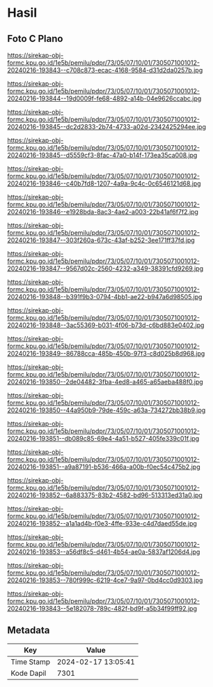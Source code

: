 # Hasil

## Foto C Plano

https://sirekap-obj-formc.kpu.go.id/1e5b/pemilu/pdpr/73/05/07/10/01/7305071001012-20240216-193843--c708c873-ecac-4168-9584-d31d2da0257b.jpg

https://sirekap-obj-formc.kpu.go.id/1e5b/pemilu/pdpr/73/05/07/10/01/7305071001012-20240216-193844--19d0009f-fe68-4892-a14b-04e9626ccabc.jpg

https://sirekap-obj-formc.kpu.go.id/1e5b/pemilu/pdpr/73/05/07/10/01/7305071001012-20240216-193845--dc2d2833-2b74-4733-a02d-2342425294ee.jpg

https://sirekap-obj-formc.kpu.go.id/1e5b/pemilu/pdpr/73/05/07/10/01/7305071001012-20240216-193845--d5559cf3-8fac-47a0-b14f-173ea35ca008.jpg

https://sirekap-obj-formc.kpu.go.id/1e5b/pemilu/pdpr/73/05/07/10/01/7305071001012-20240216-193846--c40b7fd8-1207-4a9a-9c4c-0c6546121d68.jpg

https://sirekap-obj-formc.kpu.go.id/1e5b/pemilu/pdpr/73/05/07/10/01/7305071001012-20240216-193846--e1928bda-8ac3-4ae2-a003-22b41af6f7f2.jpg

https://sirekap-obj-formc.kpu.go.id/1e5b/pemilu/pdpr/73/05/07/10/01/7305071001012-20240216-193847--303f260a-673c-43af-b252-3ee171ff37fd.jpg

https://sirekap-obj-formc.kpu.go.id/1e5b/pemilu/pdpr/73/05/07/10/01/7305071001012-20240216-193847--9567d02c-2560-4232-a349-38391cfd9269.jpg

https://sirekap-obj-formc.kpu.go.id/1e5b/pemilu/pdpr/73/05/07/10/01/7305071001012-20240216-193848--b391f9b3-0794-4bb1-ae22-b947a6d98505.jpg

https://sirekap-obj-formc.kpu.go.id/1e5b/pemilu/pdpr/73/05/07/10/01/7305071001012-20240216-193848--3ac55369-b031-4f06-b73d-c6bd883e0402.jpg

https://sirekap-obj-formc.kpu.go.id/1e5b/pemilu/pdpr/73/05/07/10/01/7305071001012-20240216-193849--86788cca-485b-450b-97f3-c8d025b8d968.jpg

https://sirekap-obj-formc.kpu.go.id/1e5b/pemilu/pdpr/73/05/07/10/01/7305071001012-20240216-193850--2de04482-3fba-4ed8-a465-a65aeba488f0.jpg

https://sirekap-obj-formc.kpu.go.id/1e5b/pemilu/pdpr/73/05/07/10/01/7305071001012-20240216-193850--44a950b9-79de-459c-a63a-734272bb38b9.jpg

https://sirekap-obj-formc.kpu.go.id/1e5b/pemilu/pdpr/73/05/07/10/01/7305071001012-20240216-193851--db089c85-69e4-4a51-b527-405fe339c01f.jpg

https://sirekap-obj-formc.kpu.go.id/1e5b/pemilu/pdpr/73/05/07/10/01/7305071001012-20240216-193851--a9a87191-b536-466a-a00b-f0ec54c475b2.jpg

https://sirekap-obj-formc.kpu.go.id/1e5b/pemilu/pdpr/73/05/07/10/01/7305071001012-20240216-193852--6a883375-83b2-4582-bd96-513313ed31a0.jpg

https://sirekap-obj-formc.kpu.go.id/1e5b/pemilu/pdpr/73/05/07/10/01/7305071001012-20240216-193852--a1a1ad4b-f0e3-4ffe-933e-c4d7daed55de.jpg

https://sirekap-obj-formc.kpu.go.id/1e5b/pemilu/pdpr/73/05/07/10/01/7305071001012-20240216-193853--a56df8c5-d461-4b54-ae0a-5837af1206d4.jpg

https://sirekap-obj-formc.kpu.go.id/1e5b/pemilu/pdpr/73/05/07/10/01/7305071001012-20240216-193853--780f999c-6219-4ce7-9a97-0bd4cc0d9303.jpg

https://sirekap-obj-formc.kpu.go.id/1e5b/pemilu/pdpr/73/05/07/10/01/7305071001012-20240216-193843--5e182078-789c-482f-bd9f-a5b34f99ff92.jpg


## Metadata

| Key        | Value               |
| ---------- | ------------------- |
| Time Stamp | 2024-02-17 13:05:41 |
| Kode Dapil | 7301                |



